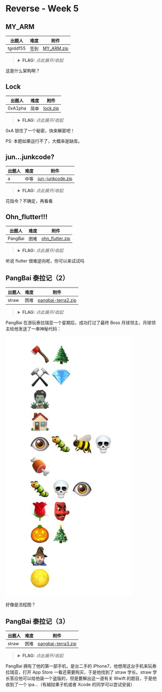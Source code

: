 # Reverse - Week 5

## MY_ARM

| 出题人 | 难度 | 附件 |
|-----|-----|-----|
| tgrddf55 | 签到 | [MY_ARM.zip](https://github.com/project-newstar/newstar-ctf-2024/releases/download/attachment-week5/MY_ARM.zip) |

> <details><summary><strong>FLAG:</strong> <i>点此展开/收起</i></summary>
> <code>flag{ARM__@rch1t3ctuRe_-n3eds_-t0__be_-deBugged__us1ng-_QEMU__!}</code>
> </details>

这是什么架构啊？

## Lock

| 出题人 | 难度 | 附件 |
|-----|-----|-----|
| 0xA1pha | 简单 | [lock.zip](https://github.com/project-newstar/newstar-ctf-2024/releases/download/attachment-week5/lock.zip) |

> <details><summary><strong>FLAG:</strong> <i>点此展开/收起</i></summary>
> <code>flag{d6cf50e2736849b4ba21}</code>
> </details>

0xA 锁住了一个秘密，快来解密吧！

PS: 本题如果运行不了，大概率是缺库。

## jun...junkcode?

| 出题人 | 难度 | 附件 |
|-----|-----|-----|
| a | 中等 | [jun-junkcode.zip](https://github.com/project-newstar/newstar-ctf-2024/releases/download/attachment-week5/jun-junkcode.zip) |

> <details><summary><strong>FLAG:</strong> <i>点此展开/收起</i></summary>
> <code>flag{G00d_jOb_!_7h1s_i5_nOt_0nIy_junkc0d3}</code>
> </details>

花指令？不确定，再看看

## Ohn_flutter!!!

| 出题人 | 难度 | 附件 |
|-----|-----|-----|
| PangBai | 困难 | [ohn_flutter.zip](https://github.com/project-newstar/newstar-ctf-2024/releases/download/attachment-week5/ohn_flutter.zip) |

> <details><summary><strong>FLAG:</strong> <i>点此展开/收起</i></summary>
> <code>flag{U_@r4_F1u774r_r4_m@ster}</code>
> </details>

听说 flutter 很难逆向呢，你可以来试试吗

## PangBai 泰拉记（2）

| 出题人 | 难度 | 附件 |
|-----|-----|-----|
| straw | 困难 | [pangbai-terra2.zip](https://github.com/project-newstar/newstar-ctf-2024/releases/download/attachment-week5/pangbai-terra2.zip) |

> <details><summary><strong>FLAG:</strong> <i>点此展开/收起</i></summary>
> <code>flag{W0w_y0u_$01v3_VM!!}</code>
> </details>

PangBai 在游玩泰拉瑞亚一个星期后，成功打过了最终 Boss 月球领主，月球领主给他发送了一串神秘代码：

![神秘代码](../_assets/images/c4f7d09665ba2d4dff46e7e8df846a26057222410de860517d015889b5506092.png)

好像是流程图？

## PangBai 泰拉记（3）

| 出题人 | 难度 | 附件 |
|-----|-----|-----|
| straw | 困难 | [pangbai-terra3.zip](https://github.com/project-newstar/newstar-ctf-2024/releases/download/attachment-week5/pangbai-terra3.zip) |

> <details><summary><strong>FLAG:</strong> <i>点此展开/收起</i></summary>
> <code>flag{Sw1ft_$0_funny!}</code>
> </details>

PangBai 拥有了他的第一部手机，是台二手的 iPhone7，他想用这台手机来玩泰拉瑞亚，打开 App Store 一看还需要购买，于是他找到了 straw 学长。straw 学长答应他可以给他装一个盗版的，但是要解出这一道有关 Wwift 的题目，于是他收到了一个 ipa...（有越狱果子机或者 Xcode 的同学可以尝试安装）
